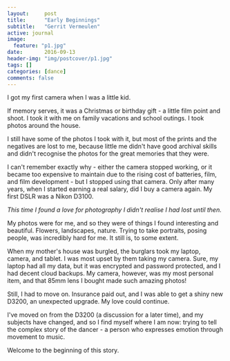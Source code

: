 ```yaml
---
layout:     post
title:      "Early Beginnings"
subtitle:   "Gerrit Vermeulen"
active: journal
image:
  feature: "p1.jpg"
date:       2016-09-13
header-img: "img/postcover/p1.jpg"
tags: []
categories: [dance]
comments: false
---
```

I got my first camera when I was a little kid.

If memory serves, it was a Christmas or birthday gift - a little film point and shoot. I took it with me on family vacations and school outings. I took photos around the house.

I still have some of the photos I took with it, but most of the prints and the negatives are lost to me, because little me didn't have good archival skills and didn't recognise the photos for the great memories that they were.

I can't remember exactly why - either the camera stopped working, or it became too expensive to maintain due to the rising cost of batteries, film, and film development - but I stopped using that camera. Only after many years, when I started earning a real salary, did I buy a camera again. My first DSLR was a Nikon D3100.

*This time I found a love for photography I didn't realise I had lost until then.*

My photos were for me, and so they were of things I found interesting and beautiful. Flowers, landscapes, nature. Trying to take portraits, posing people, was incredibly hard for me. It still is, to some extent.

When my mother's house was burgled, the burglars took my laptop, camera, and tablet. I was most upset by them taking my camera. Sure, my laptop had all my data, but it was encrypted and password protected, and I had decent cloud backups. My camera, however, was my most personal item, and that 85mm lens I bought made such amazing photos!

Still, I had to move on. Insurance paid out, and I was able to get a shiny new D3200, an unexpected upgrade. My love could continue.

I've moved on from the D3200 (a discussion for a later time), and my subjects have changed, and so I find myself where I am now: trying to tell the complex story of the dancer - a person who expresses emotion through movement to music.

Welcome to the beginning of this story.
